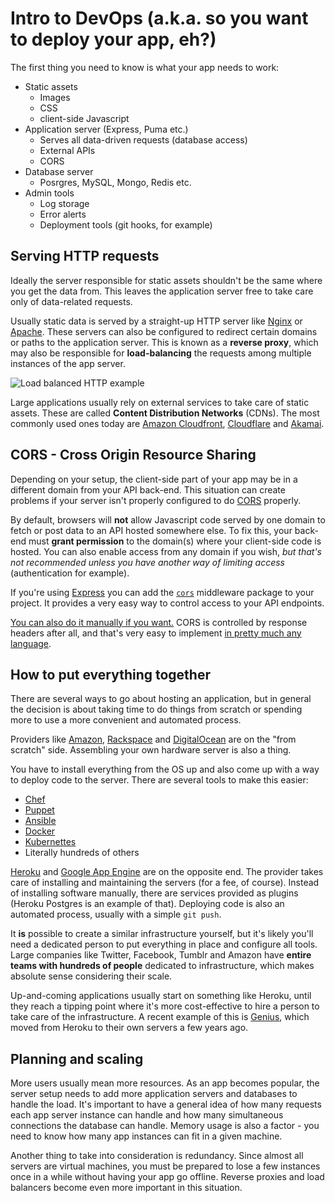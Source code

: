 # Intro to DevOps (a.k.a. so you want to deploy your app, eh?)

The first thing you need to know is what your app needs to work:

* Static assets
  * Images
  * CSS
  * client-side Javascript
* Application server (Express, Puma etc.)
  * Serves all data-driven requests (database access)
  * External APIs
  * CORS
* Database server
  * Posrgres, MySQL, Mongo, Redis etc.
* Admin tools
  * Log storage
  * Error alerts
  * Deployment tools (git hooks, for example)

## Serving HTTP requests

Ideally the server responsible for static assets shouldn't be the same where you get the data from. This leaves the application server free to take care only of data-related requests.

Usually static data is served by a straight-up HTTP server like [Nginx](https://www.nginx.com/) or [Apache](https://httpd.apache.org/). These servers can also be configured to redirect certain domains or paths to the application server. This is known as a **reverse proxy**, which may also be responsible for **load-balancing** the requests among multiple instances of the app server.

![Load balanced HTTP example](https://fzero.github.io/lhl-lectures/assets/load-balanced-http.svg)

Large applications usually rely on external services to take care of static assets. These are called **Content Distribution Networks** (CDNs). The most commonly used ones today are [Amazon Cloudfront](https://aws.amazon.com/cloudfront/), [Cloudflare](https://www.cloudflare.com/) and [Akamai](https://www.akamai.com/).

## CORS - Cross Origin Resource Sharing

Depending on your setup, the client-side part of your app may be in a different domain from your API back-end. This situation can create problems if your server isn't properly configured to do [CORS](https://en.wikipedia.org/wiki/Cross-origin_resource_sharing) properly.

By default, browsers will **not** allow Javascript code served by one domain to fetch or post data to an API hosted somewhere else. To fix this, your back-end must **grant permission** to the domain(s) where your client-side code is hosted. You can also enable access from any domain if you wish, _but that's not recommended unless you have another way of limiting access_ (authentication for example).

If you're using [Express](http://expressjs.com) you can add the [`cors`](https://github.com/expressjs/cors) middleware package to your project. It provides a very easy way to control access to your API endpoints.

[You can also do it manually if you want.](https://enable-cors.org/server_expressjs.html) CORS is controlled by response headers after all, and that's very easy to implement [in pretty much any language](https://enable-cors.org/server.html).

## How to put everything together

There are several ways to go about hosting an application, but in general the decision is about taking time to do things from scratch or spending more to use a more convenient and automated process.

Providers like [Amazon](https://aws.amazon.com/), [Rackspace](https://www.rackspace.com/) and [DigitalOcean](https://www.digitalocean.com/) are on the "from scratch" side. Assembling your own hardware server is also a thing.

You have to install everything from the OS up and also come up with a way to deploy code to the server. There are several tools to make this easier:

* [Chef](https://www.chef.io/)
* [Puppet](https://puppet.com/)
* [Ansible](https://www.ansible.com/)
* [Docker](https://www.docker.com/)
* [Kubernettes](http://kubernetes.io/)
* Literally hundreds of others

[Heroku](http://heroku.com) and [Google App Engine](https://cloud.google.com/appengine/) are on the opposite end. The provider takes care of installing and maintaining the servers (for a fee, of course). Instead of installing software manually, there are services provided as plugins (Heroku Postgres is an example of that). Deploying code is also an automated process, usually with a simple `git push`.

It **is** possible to create a similar infrastructure yourself, but it's likely you'll need a dedicated person to put everything in place and configure all tools. Large companies like Twitter, Facebook, Tumblr and Amazon have **entire teams with hundreds of people** dedicated to infrastructure, which makes absolute sense considering their scale.

Up-and-coming applications usually start on something like Heroku, until they reach a tipping point where it's more cost-effective to hire a person to take care of the infrastructure. A recent example of this is [Genius](http://genius.com/), which moved from Heroku to their own servers a few years ago.

## Planning and scaling

More users usually mean more resources. As an app becomes popular, the server setup needs to add more application servers and databases to handle the load. It's important to have a general idea of how many requests each app server instance can handle and how many simultaneous connections the database can handle. Memory usage is also a factor - you need to know how many app instances can fit in a given machine.

Another thing to take into consideration is redundancy. Since almost all servers are virtual machines, you must be prepared to lose a few instances once in a while without having your app go offline. Reverse proxies and load balancers become even more important in this situation.
